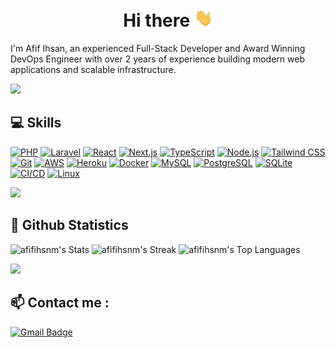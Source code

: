 <h1 align="center">Hi there <img src="https://raw.githubusercontent.com/ABSphreak/ABSphreak/master/gifs/Hi.gif" width="30px"></h1>

I'm Afif Ihsan, an experienced Full-Stack Developer and Award Winning DevOps Engineer with over 2 years of experience building modern web applications and scalable infrastructure.

<a href="https://www.youtube.com/watch?v=dQw4w9WgXcQ"><img src="https://user-images.githubusercontent.com/73097560/115834477-dbab4500-a447-11eb-908a-139a6edaec5c.gif"></a>

## 💻 Skills
[![PHP](https://img.shields.io/badge/PHP-777BB4?style=for-the-badge&logo=php&logoColor=white)](https://www.php.net/)
[![Laravel](https://img.shields.io/badge/Laravel-F05340?style=for-the-badge&logo=laravel&logoColor=white)](https://laravel.com/)
[![React](https://img.shields.io/badge/React-61DAFB?style=for-the-badge&logo=react&logoColor=black)](https://reactjs.org/)
[![Next.js](https://img.shields.io/badge/Next.js-000000?style=for-the-badge&logo=next.js&logoColor=white)](https://nextjs.org/)
[![TypeScript](https://img.shields.io/badge/TypeScript-3178C6?style=for-the-badge&logo=typescript&logoColor=white)](https://www.typescriptlang.org/)
[![Node.js](https://img.shields.io/badge/Node.js-339933?style=for-the-badge&logo=node.js&logoColor=white)](https://nodejs.org/)
[![Tailwind CSS](https://img.shields.io/badge/Tailwind_CSS-06B6D4?style=for-the-badge&logo=tailwind-css&logoColor=white)](https://tailwindcss.com/)
[![Git](https://img.shields.io/badge/Git-F05032?style=for-the-badge&logo=git&logoColor=white)](https://git-scm.com/)
[![AWS](https://img.shields.io/badge/AWS-FF9900?style=for-the-badge&logo=amazonwebservices&logoColor=white)](https://aws.amazon.com/)
[![Heroku](https://img.shields.io/badge/Heroku-430098?style=for-the-badge&logo=heroku&logoColor=white)](https://www.heroku.com/)
[![Docker](https://img.shields.io/badge/Docker-2496ED?style=for-the-badge&logo=docker&logoColor=white)](https://www.docker.com/)
[![MySQL](https://shields.io/badge/MySQL-lightgrey?logo=mysql&style=for-the-badge&logoColor=white&labelColor=blue)](https://www.mysql.com/)
[![PostgreSQL](https://img.shields.io/badge/PostgreSQL-316192?style=for-the-badge&logo=postgresql&logoColor=white)](https://www.postgresql.org/)
[![SQLite](https://img.shields.io/badge/SQLite-003B57?style=for-the-badge&logo=SQLite&logoColor=white)](https://www.sqlite.org)
[![CI/CD](https://img.shields.io/badge/CI/CD-F05032?style=for-the-badge)](#)
[![Linux](https://img.shields.io/badge/Linux-FCC624?style=for-the-badge&logo=linux&logoColor=black)](https://www.linux.org/)

<a href="https://www.youtube.com/watch?v=dQw4w9WgXcQ"><img src="https://user-images.githubusercontent.com/73097560/115834477-dbab4500-a447-11eb-908a-139a6edaec5c.gif"></a>

## 🚀 Github Statistics
![afifihsnm's Stats](https://github-readme-stats.vercel.app/api?username=afifihsnm&theme=tokyonight&show_icons=true&hide_border=true&count_private=true)
![afifihsnm's Streak](https://github-readme-streak-stats.herokuapp.com/?user=afifihsnm&theme=tokyonight&hide_border=true)
![afifihsnm's Top Languages](https://github-readme-stats.vercel.app/api/top-langs/?username=afifihsnm&theme=tokyonight&show_icons=true&hide_border=true&layout=compact)

<a href="https://www.youtube.com/watch?v=dQw4w9WgXcQ"><img src="https://user-images.githubusercontent.com/73097560/115834477-dbab4500-a447-11eb-908a-139a6edaec5c.gif"></a>

## 📫 Contact me : 
[![Gmail Badge](https://img.shields.io/badge/-afifihsanke2@gmail.com-red?style=flat-roundedrectangle&logo=Gmail&logoColor=white&link=mailto:afifihsanke2@gmail.com)](afifihsanke2@gmail.com)
